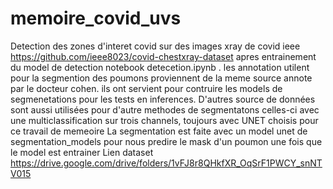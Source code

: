 # memoire_covid_uvs
Detection des zones d'interet covid sur des images xray de covid ieee https://github.com/ieee8023/covid-chestxray-dataset apres entrainement du model de detection notebook detecetion.ipynb . 
les annotation utilent pour la segmention des poumons proviennent de la meme source annote par le docteur cohen. ils ont servient pour contruire les models de segmenetations pour les tests en inferences. 
D'autres source de données sont aussi utilisées pour d'autre methodes de segmentatons celles-ci avec une multiclassification sur trois channels, toujours avec UNET choisis pour ce travail de memeoire
La segmentation est faite avec un model unet de segmentation_models pour nous predire le mask d'un poumon une fois que le model est entrainer 
Lien dataset https://drive.google.com/drive/folders/1vFJ8r8QHkfXR_OqSrF1PWCY_snNTV015
